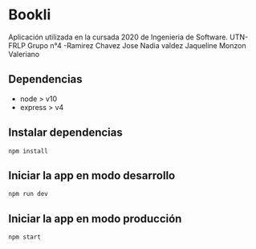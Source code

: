 # Bookli

Aplicación utilizada en la cursada 2020 de Ingenieria de Software. UTN-FRLP
Grupo n°4
-Ramirez Chavez Jose
Nadia valdez
Jaqueline Monzon Valeriano
## Dependencias

-   node > v10
-   express > v4

## Instalar dependencias

`npm install`

## Iniciar la app en modo desarrollo

`npm run dev`

## Iniciar la app en modo producción

`npm start`
